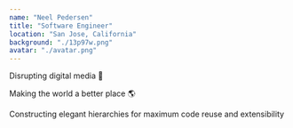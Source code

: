 ```yaml
---
name: "Neel Pedersen"
title: "Software Engineer"
location: "San Jose, California"
background: "./13p97w.png"
avatar: "./avatar.png"
---
```


Disrupting digital media 👊

Making the world a better place 🌎

Constructing elegant hierarchies for maximum code reuse and extensibility
